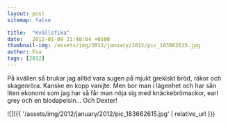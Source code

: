 ```yaml
---
layout: post
sitemap: false

title:  "Kvällsfika"
date:   2012-01-09 21:48:04 +0100
thumbnail-img: /assets/img/2012/january/2012/pic_183662615.jpg
author: Eva
tags: [2012]
---
```


På kvällen så brukar jag alltid vara sugen på mjukt grekiskt bröd, räkor och skagenröra. Kanske en kopp vanijte. Men bor man i lägenhet och har sån liten ekonomi som jag har så får man nöja sig med knäckebrömackor, earl grey och en blodapelsin... Och Dexter!

![]({{ '/assets/img/2012/january/2012/pic_183662615.jpg'  | relative_url }})

